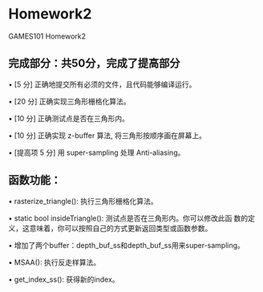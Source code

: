 # Homework2
GAMES101 Homework2

## 完成部分：共50分，完成了提高部分

•   [5 分]  正确地提交所有必须的文件，且代码能够编译运行。

•   [20 分] 正确实现三角形栅格化算法。

•   [10 分] 正确测试点是否在三角形内。

•   [10 分] 正确实现 z-buffer 算法, 将三角形按顺序画在屏幕上。

•   [提高项 5 分] 用 super-sampling 处理 Anti-aliasing。

## 函数功能：
•   rasterize_triangle(): 执行三角形栅格化算法。

•   static bool insideTriangle(): 测试点是否在三角形内。你可以修改此函 数的定义，这意味着，你可以按照自己的方式更新返回类型或函数参数。

•   增加了两个buffer：depth_buf_ss和depth_buf_ss用来super-sampling。

•   MSAA(): 执行反走样算法。

•   get_index_ss(): 获得新的index。
